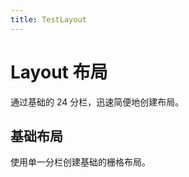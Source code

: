 ```yaml
---
title: TestLayout
---
```

# Layout 布局
通过基础的 24 分栏，迅速简便地创建布局。


## 基础布局
使用单一分栏创建基础的栅格布局。

<ClientOnly>
  <!-- <g-layout></g-layout> -->
  <test-layout></test-layout>
</ClientOnly>
